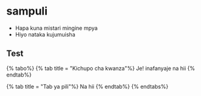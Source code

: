 # sampuli

- Hapa kuna mistari mingine mpya
- Hiyo nataka kujumuisha

## Test  <a id="something-else"></a>

{% tabo%} {% tab title = "Kichupo cha kwanza"%} Je! inafanyaje na hii {% endtab%}

{% tab title = "Tab ya pili"%} Na hii {% endtab%} {% endtabs%}

